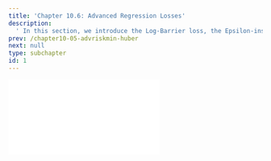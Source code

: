 ```yaml
---
title: 'Chapter 10.6: Advanced Regression Losses'
description:
  ' In this section, we introduce the Log-Barrier loss, the Epsilon-insensitive loss and the Quantile loss. '
prev: /chapter10-05-advriskmin-huber
next: null
type: subchapter
id: 1
---
```



<!-- Hier jetzt die neuen Links einpflegen -->

<!--
<exercise id="1" title="Video Lecture">
<iframe width="100%" height="480" src="https://www.youtube.com/embed/OVD0HDZ39IU" frameborder="0" allow="accelerometer; autoplay; encrypted-media; gyroscope; picture-in-picture" allowfullscreen></iframe>
</exercise>
-->


<exercise id="2" title="Slides">
<object data="pdfs/10/slides-regression-further-losses.pdf" type="application/pdf" style="width:100%;height:480px">
    <embed src="pdfs/10/slides-regression-further-losses.pdf" type="application/pdf" />
</object>
</exercise>


